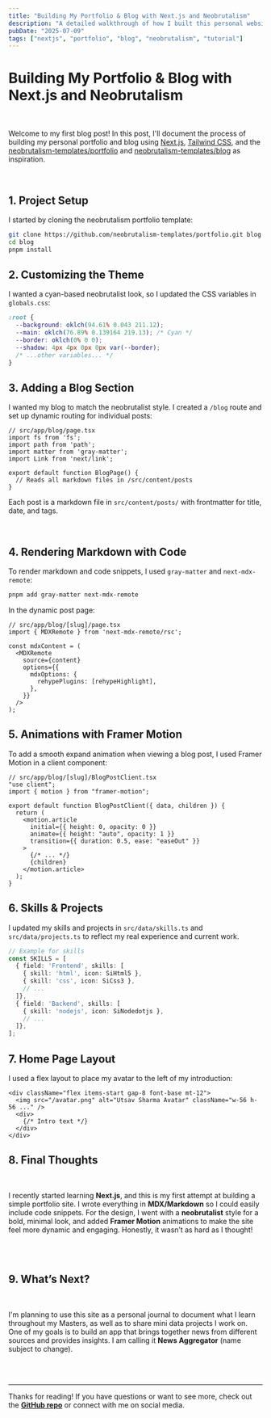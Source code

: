 ```yaml
---
title: "Building My Portfolio & Blog with Next.js and Neobrutalism"
description: "A detailed walkthrough of how I built this personal website using Next.js, Tailwind, and neobrutalist design."
pubDate: "2025-07-09"
tags: ["nextjs", "portfolio", "blog", "neobrutalism", "tutorial"]
---
```


# Building My Portfolio & Blog with Next.js and Neobrutalism


&nbsp;

Welcome to my first blog post! In this post, I'll document the process of building my personal portfolio and blog using [Next.js](https://nextjs.org/), [Tailwind CSS](https://tailwindcss.com/), and the [neobrutalism-templates/portfolio](https://github.com/neobrutalism-templates/portfolio) and [neobrutalism-templates/blog](https://github.com/neobrutalism-templates/blog) as inspiration.

&nbsp;

## 1. Project Setup

I started by cloning the neobrutalism portfolio template:

```bash
git clone https://github.com/neobrutalism-templates/portfolio.git blog
cd blog
pnpm install
```

## 2. Customizing the Theme

I wanted a cyan-based neobrutalist look, so I updated the CSS variables in `globals.css`:

```css
:root {
  --background: oklch(94.61% 0.043 211.12);
  --main: oklch(76.89% 0.139164 219.13); /* Cyan */
  --border: oklch(0% 0 0);
  --shadow: 4px 4px 0px 0px var(--border);
  /* ...other variables... */
}
```

## 3. Adding a Blog Section

I wanted my blog to match the neobrutalist style. I created a `/blog` route and set up dynamic routing for individual posts:

```tsx
// src/app/blog/page.tsx
import fs from 'fs';
import path from 'path';
import matter from 'gray-matter';
import Link from 'next/link';

export default function BlogPage() {
  // Reads all markdown files in /src/content/posts
}
```

Each post is a markdown file in `src/content/posts/` with frontmatter for title, date, and tags.

&nbsp;

## 4. Rendering Markdown with Code

To render markdown and code snippets, I used `gray-matter` and `next-mdx-remote`:

```bash
pnpm add gray-matter next-mdx-remote
```

In the dynamic post page:

```tsx
// src/app/blog/[slug]/page.tsx
import { MDXRemote } from 'next-mdx-remote/rsc';

const mdxContent = (
  <MDXRemote
    source={content}
    options={{
      mdxOptions: {
        rehypePlugins: [rehypeHighlight],
      },
    }}
  />
);
```

## 5. Animations with Framer Motion

To add a smooth expand animation when viewing a blog post, I used Framer Motion in a client component:

```tsx
// src/app/blog/[slug]/BlogPostClient.tsx
"use client";
import { motion } from "framer-motion";

export default function BlogPostClient({ data, children }) {
  return (
    <motion.article
      initial={{ height: 0, opacity: 0 }}
      animate={{ height: "auto", opacity: 1 }}
      transition={{ duration: 0.5, ease: "easeOut" }}
    >
      {/* ... */}
      {children}
    </motion.article>
  );
}
```

## 6. Skills & Projects

I updated my skills and projects in `src/data/skills.ts` and `src/data/projects.ts` to reflect my real experience and current work.

```ts
// Example for skills
const SKILLS = [
  { field: 'Frontend', skills: [
    { skill: 'html', icon: SiHtml5 },
    { skill: 'css', icon: SiCss3 },
    // ...
  ]},
  { field: 'Backend', skills: [
    { skill: 'nodejs', icon: SiNodedotjs },
    // ...
  ]},
];
```

## 7. Home Page Layout

I used a flex layout to place my avatar to the left of my introduction:

```tsx
<div className="flex items-start gap-8 font-base mt-12">
  <img src="/avatar.png" alt="Utsav Sharma Avatar" className="w-56 h-56 ..." />
  <div>
    {/* Intro text */}
  </div>
</div>
```

## 8. Final Thoughts

<br />

I recently started learning **Next.js**, and this is my first attempt at building a simple portfolio site. I wrote everything in **MDX/Markdown** so I could easily include code snippets. For the design, I went with a **neobrutalist** style for a bold, minimal look, and added **Framer Motion** animations to make the site feel more dynamic and engaging. Honestly, it wasn’t as hard as I thought!

<br />

<br />

## 9. What’s Next?

<br />

I'm planning to use this site as a personal journal to document what I learn throughout my Masters, as well as to share mini data projects I work on. One of my goals is to build an app that brings together news from different sources and provides insights. I am calling it **News Aggregator** (name subject to change).

<br />

<br />

---

Thanks for reading! If you have questions or want to see more, check out the **[GitHub repo](https://github.com/usharma123/website/tree/main)** or connect with me on social media.